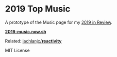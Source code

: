 # 2019 Top Music

A prototype of the Music page for my [2019 in Review](https://2019.lachlanjc.com/music).

[**2019-music.now.sh**](https://2019-music.now.sh/)

Related: [lachlanjc/**reactivity**](https://github.com/lachlanjc/reactivity)

MIT License
